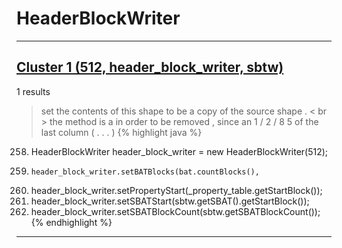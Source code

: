 # HeaderBlockWriter

***

## [Cluster 1 (512, header_block_writer, sbtw)](./1)
1 results
> set the contents of this shape to be a copy of the source shape . < br > the method is a in order to be removed , since an 1 / 2 / 8 5 of the last column ( . . . ) 
{% highlight java %}
258. HeaderBlockWriter header_block_writer = new HeaderBlockWriter(512);
260.     header_block_writer.setBATBlocks(bat.countBlocks(),
264. header_block_writer.setPropertyStart(_property_table.getStartBlock());
267. header_block_writer.setSBATStart(sbtw.getSBAT().getStartBlock());
270. header_block_writer.setSBATBlockCount(sbtw.getSBATBlockCount());
{% endhighlight %}

***

